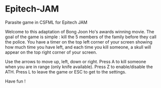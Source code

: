 # Epitech-JAM
Parasite game in CSFML for Epitech JAM

Welcome to this adaptation of Bong Joon Ho's awards winning movie.
The goal of the game is simple : kill the 5 members of the family before they call the police. You have a timer on the top left corner of your screen showing how much time you have left, and each time you kill someone, a skull will appear on the top right corner of your screen.

Use the arrows to move up, left, down or right. Press A to kill someone when you are in range (only knife available). Press Z to enable/disable the ATH. Press L to leave the game or ESC to get to the settings.

Have fun !
